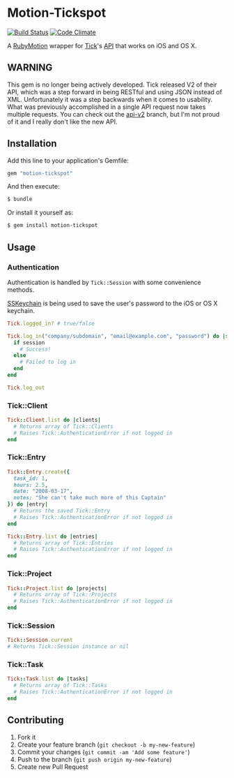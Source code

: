 # Motion-Tickspot

[![Build Status](https://travis-ci.org/codelation/motion-tickspot.png?branch=master)](https://travis-ci.org/codelation/motion-tickspot)
[![Code Climate](https://codeclimate.com/github/codelation/motion-tickspot.png)](https://codeclimate.com/github/codelation/motion-tickspot)

A [RubyMotion](http://www.rubymotion.com) wrapper for
[Tick](http://www.tickspot.com)'s [API](http://www.tickspot.com/api)
that works on iOS and OS X.

## WARNING

This gem is no longer being actively developed. Tick released V2 of their API, which was a step forward in being RESTful and using JSON instead of XML. Unfortunately it was a step backwards when it comes to usability. What was previously accomplished in a single API request now takes multiple requests. You can check out the [api-v2](https://github.com/codelation/motion-tickspot/tree/api-v2) branch, but I'm not proud of it and I really don't like the new API.

## Installation

Add this line to your application's Gemfile:

```ruby
gem "motion-tickspot"
```

And then execute:

```bash
$ bundle
```

Or install it yourself as:

```bash
$ gem install motion-tickspot
```

## Usage

### Authentication

Authentication is handled by `Tick::Session` with some convenience methods.

[SSKeychain](https://github.com/soffes/sskeychain) is being used to 
save the user's password to the iOS or OS X keychain.

```ruby
Tick.logged_in? # true/false

Tick.log_in("company/subdomain", "email@example.com", "password") do |session|
  if session
    # Success!
  else
    # Failed to log in
  end
end

Tick.log_out
```

### Tick::Client

```ruby
Tick::Client.list do |clients|
  # Returns array of Tick::Clients
  # Raises Tick::AuthenticationError if not logged in
end
```

### Tick::Entry

```ruby
Tick::Entry.create({
  task_id: 1,
  hours: 2.5,
  date: "2008-03-17",
  notes: "She can't take much more of this Captain"
}) do |entry|
  # Returns the saved Tick::Entry
  # Raises Tick::AuthenticationError if not logged in
end
```

```ruby
Tick::Entry.list do |entries|
  # Returns array of Tick::Entries
  # Raises Tick::AuthenticationError if not logged in
end
```

### Tick::Project

```ruby
Tick::Project.list do |projects|
  # Returns array of Tick::Projects
  # Raises Tick::AuthenticationError if not logged in
end
```

### Tick::Session

```ruby
Tick::Session.current
# Returns Tick::Session instance or nil
```

### Tick::Task

```ruby
Tick::Task.list do |tasks|
  # Returns array of Tick::Tasks
  # Raises Tick::AuthenticationError if not logged in
end
```

## Contributing

1. Fork it
2. Create your feature branch (`git checkout -b my-new-feature`)
3. Commit your changes (`git commit -am 'Add some feature'`)
4. Push to the branch (`git push origin my-new-feature`)
5. Create new Pull Request
